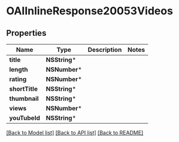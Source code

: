 # OAIInlineResponse20053Videos

## Properties
Name | Type | Description | Notes
------------ | ------------- | ------------- | -------------
**title** | **NSString*** |  | 
**length** | **NSNumber*** |  | 
**rating** | **NSNumber*** |  | 
**shortTitle** | **NSString*** |  | 
**thumbnail** | **NSString*** |  | 
**views** | **NSNumber*** |  | 
**youTubeId** | **NSString*** |  | 

[[Back to Model list]](../README.md#documentation-for-models) [[Back to API list]](../README.md#documentation-for-api-endpoints) [[Back to README]](../README.md)


